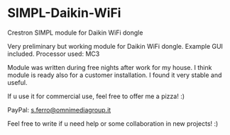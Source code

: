 # SIMPL-Daikin-WiFi
Crestron SIMPL module for Daikin WiFi dongle

Very preliminary but working module for Daikin WiFi dongle.
Example GUI included.
Processor used: MC3

Module was written during free nights after work for my house.
I think module is ready also for a customer installation. I found it very stable and useful.

If u use it for commercial use, feel free to offer me a pizza! :)

PayPal: s.ferro@omnimediagroup.it

Feel free to write if u need help or some collaboration in new projects! :)
